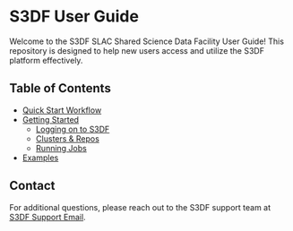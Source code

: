 # S3DF User Guide

Welcome to the S3DF SLAC Shared Science Data Facility User Guide! This repository is designed to help new users access and utilize the S3DF platform effectively.

## Table of Contents
- [Quick Start Workflow](quickstart.md)
- [Getting Started](getting-started/index.md)
  - [Logging on to S3DF](getting-started/logging-on-to-s3df.md)
  - [Clusters & Repos](getting-started/clusters-and-repos.md)
  - [Running Jobs](getting-started/preparing-and-submitting-slurm-job-scripts.md)
- [Examples](examples/)

## Contact
For additional questions, please reach out to the S3DF support team at [S3DF Support Email](mailto:support@example.com).

